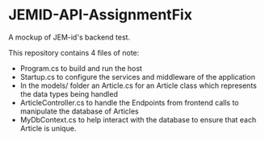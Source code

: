 # JEMID-API-AssignmentFix
A mockup of JEM-id's backend test.

This repository contains 4 files of note:
- Program.cs to build and run the host
- Startup.cs to configure the services and middleware of the application
- In the models/ folder an Article.cs for an Article class which represents the data types being handled
- ArticleController.cs to handle the Endpoints from frontend calls to manipulate the database of Articles
- MyDbContext.cs to help interact with the database to ensure that each Article is unique.
